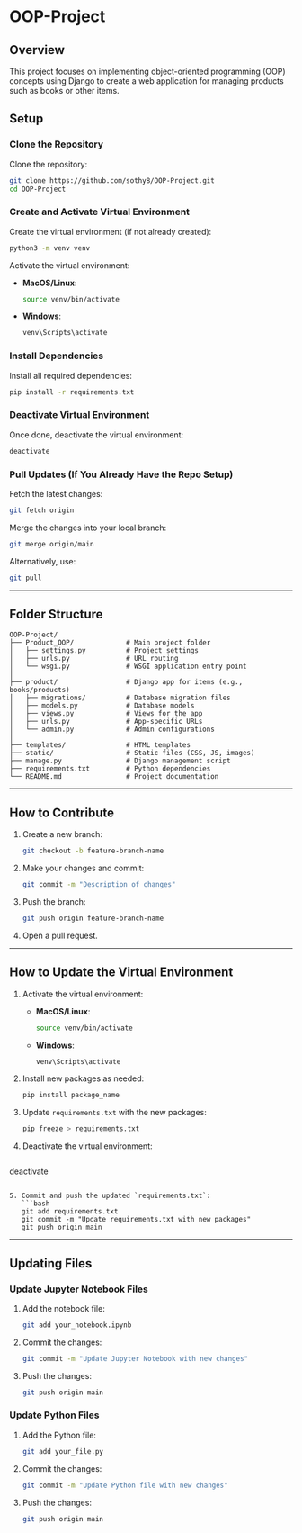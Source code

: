 # OOP-Project

## Overview

This project focuses on implementing object-oriented programming (OOP) concepts using Django to create a web application for managing products such as books or other items.



## Setup

### Clone the Repository
Clone the repository:
```bash
git clone https://github.com/sothy8/OOP-Project.git
cd OOP-Project
```

### Create and Activate Virtual Environment
Create the virtual environment (if not already created):
```bash
python3 -m venv venv
```

Activate the virtual environment:
- **MacOS/Linux**:
  ```bash
  source venv/bin/activate
  ```
- **Windows**:
  ```bash
  venv\Scripts\activate
  ```

### Install Dependencies
Install all required dependencies:
```bash
pip install -r requirements.txt
```

### Deactivate Virtual Environment
Once done, deactivate the virtual environment:
```bash
deactivate
```

### Pull Updates (If You Already Have the Repo Setup)
Fetch the latest changes:
```bash
git fetch origin
```

Merge the changes into your local branch:
```bash
git merge origin/main
```

Alternatively, use:
```bash
git pull
```

---

## Folder Structure

```
OOP-Project/
├── Product_OOP/             # Main project folder
│   ├── settings.py          # Project settings
│   ├── urls.py              # URL routing
│   └── wsgi.py              # WSGI application entry point
│
├── product/                 # Django app for items (e.g., books/products)
│   ├── migrations/          # Database migration files
│   ├── models.py            # Database models
│   ├── views.py             # Views for the app
│   ├── urls.py              # App-specific URLs
│   └── admin.py             # Admin configurations
│
├── templates/               # HTML templates
├── static/                  # Static files (CSS, JS, images)
├── manage.py                # Django management script
├── requirements.txt         # Python dependencies
└── README.md                # Project documentation
```

---

## How to Contribute

1. Create a new branch:
   ```bash
   git checkout -b feature-branch-name
   ```

2. Make your changes and commit:
   ```bash
   git commit -m "Description of changes"
   ```

3. Push the branch:
   ```bash
   git push origin feature-branch-name
   ```

4. Open a pull request.

---

## How to Update the Virtual Environment

1. Activate the virtual environment:
   - **MacOS/Linux**:
     ```bash
     source venv/bin/activate
     ```
   - **Windows**:
     ```bash
     venv\Scripts\activate
     ```

2. Install new packages as needed:
   ```bash
   pip install package_name
   ```

3. Update `requirements.txt` with the new packages:
   ```bash
   pip freeze > requirements.txt
   ```

4. Deactivate the virtual environment:
   ```bash
deactivate
```

5. Commit and push the updated `requirements.txt`:
   ```bash
   git add requirements.txt
   git commit -m "Update requirements.txt with new packages"
   git push origin main
   ```

---

## Updating Files

### Update Jupyter Notebook Files
1. Add the notebook file:
   ```bash
   git add your_notebook.ipynb
   ```
2. Commit the changes:
   ```bash
   git commit -m "Update Jupyter Notebook with new changes"
   ```
3. Push the changes:
   ```bash
   git push origin main
   ```

### Update Python Files
1. Add the Python file:
   ```bash
   git add your_file.py
   ```
2. Commit the changes:
   ```bash
   git commit -m "Update Python file with new changes"
   ```
3. Push the changes:
   ```bash
   git push origin main
   ```
